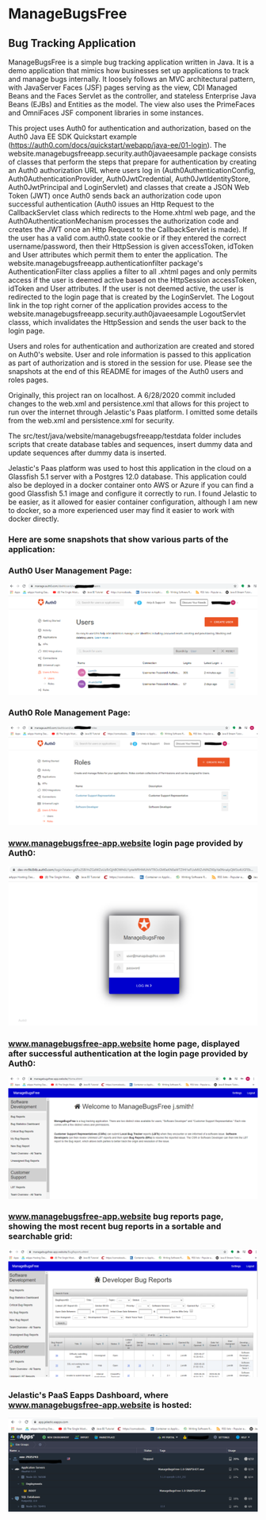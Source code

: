 # ManageBugsFree
## Bug Tracking Application

ManageBugsFree is a simple bug tracking application written in Java. It is a demo application that mimics how businesses set up applications to track and manage bugs internally. It loosely follows an MVC architectural pattern, with JavaServer Faces (JSF) pages serving as the view, CDI Managed Beans and the Faces Servlet as the controller, and stateless Enterprise Java Beans (EJBs) and Entities as the model. The view also uses the PrimeFaces and OmniFaces JSF component libraries in some instances.

This project uses Auth0 for authentication and authorization, based on the Auth0 Java EE SDK Quickstart example (https://auth0.com/docs/quickstart/webapp/java-ee/01-login). The website.managebugsfreeapp.security.auth0javaeesample package consists of classes that perform the steps that prepare for authentication by creating an Auth0 authorization URL where users log in (Auth0AuthenticationConfig, Auth0AuthenticationProvider, Auth0JwtCredential, Auth0JwtIdentityStore, Auth0JwtPrincipal and LoginServlet) and classes that create a JSON Web Token (JWT) once Auth0 sends back an authorization code upon successful authentication (Auth0 issues an Http Request to the CallbackServlet class which redirects to the Home.xhtml web page, and the Auth0AuthenticationMechanism processes the authorization code and creates the JWT once an Http Request to the CallbackServlet is made). If the user has a valid com.auth0.state cookie or if they entered the correct username/password, then their HttpSession is given accessToken, idToken and User attributes which permit them to enter the application. The website.managebugsfreeapp.authenticationfilter package's AuthenticationFilter class applies a filter to all .xhtml pages and only permits access if the user is deemed active based on the HttpSession accessToken, idToken and User attributes. If the user is not deemed active, the user is redirected to the login page that is created by the LoginServlet. The Logout link in the top right corner of the application provides access to the website.managebugsfreeapp.security.auth0javaeesample LogoutServlet classs, which invalidates the HttpSession and sends the user back to the login page.

Users and roles for authentication and authorization are created and stored on Auth0's website. User and role information is passed to this application as part of authorization and is stored in the session for use. Please see the snapshots at the end of this README for images of the Auth0 users and roles pages. 

Originally, this project ran on localhost. A 6/28/2020 commit included changes to the web.xml and persistence.xml that allows for this project to run over the internet through Jelastic's Paas platform. I omitted some details from the web.xml and persistence.xml for security. 

The src/test/java/website/managebugsfreeapp/testdata folder includes scripts that create database tables and sequences, insert dummy data and update sequences after dummy data is inserted.

Jelastic's Paas platform was used to host this application in the cloud on a Glassfish 5.1 server with a Postgres 12.0 database. This application could also be deployed in a docker container onto AWS or Azure if you can find a good Glassfish 5.1 image and configure it correctly to run. I found Jelastic to be easier, as it allowed for easier container configuration, although I am new to docker, so a more experienced user may find it easier to work with docker directly.

### Here are some snapshots that show various parts of the application:  
### Auth0 User Management Page:
![alt text](https://github.com/UNDERHMA/ManageBugsFree/blob/master/Images/Users.PNG?raw=true)  
### Auth0 Role Management Page:
![alt text](https://github.com/UNDERHMA/ManageBugsFree/blob/master/Images/Roles.PNG?raw=true)  
### www.managebugsfree-app.website login page provided by Auth0:
![alt text](https://github.com/UNDERHMA/ManageBugsFree/blob/master/Images/Login.PNG?raw=true)  
### www.managebugsfree-app.website home page, displayed after successful authentication at the login page provided by Auth0:
![alt text](https://github.com/UNDERHMA/ManageBugsFree/blob/master/Images/Home.PNG?raw=true)  
### www.managebugsfree-app.website bug reports page, showing the most recent bug reports in a sortable and searchable grid:
![alt text](https://github.com/UNDERHMA/ManageBugsFree/blob/master/Images/Bug%20Reports.PNG?raw=true)  
### Jelastic's PaaS Eapps Dashboard, where www.managebugsfree-app.website is hosted:
![alt text](https://github.com/UNDERHMA/ManageBugsFree/blob/master/Images/Eapps.PNG?raw=true) 

